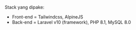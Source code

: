 Stack yang dipake:
- Front-end = Tailwindcss, AlpineJS
- Back-end = Laravel v10 (framework), PHP 8.1, MySQL 8.0
